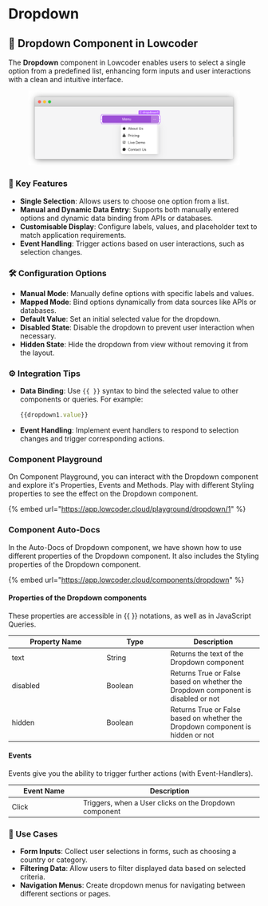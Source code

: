 # Dropdown

## 🔽 Dropdown Component in Lowcoder

The **Dropdown** component in Lowcoder enables users to select a single option from a predefined list, enhancing form inputs and user interactions with a clean and intuitive interface.

<figure><img src="../../../../.gitbook/assets/frame_generic_light (1).png" alt=""><figcaption></figcaption></figure>

### 🔧 Key Features

* **Single Selection**: Allows users to choose one option from a list.
* **Manual and Dynamic Data Entry**: Supports both manually entered options and dynamic data binding from APIs or databases.
* **Customisable Display**: Configure labels, values, and placeholder text to match application requirements.
* **Event Handling**: Trigger actions based on user interactions, such as selection changes.

### 🛠 Configuration Options

* **Manual Mode**: Manually define options with specific labels and values.
* **Mapped Mode**: Bind options dynamically from data sources like APIs or databases.
* **Default Value**: Set an initial selected value for the dropdown.
* **Disabled State**: Disable the dropdown to prevent user interaction when necessary.
* **Hidden State**: Hide the dropdown from view without removing it from the layout.

### ⚙️ Integration Tips

*   **Data Binding**: Use `{{ }}` syntax to bind the selected value to other components or queries. For example:

    ```javascript
    {{dropdown1.value}}
    ```
* **Event Handling**: Implement event handlers to respond to selection changes and trigger corresponding actions.

### Component Playground

On Component Playground, you can interact with the Dropdown component and explore it's Properties, Events and Methods. Play with different Styling properties to see the effect on the Dropdown component.

{% embed url="https://app.lowcoder.cloud/playground/dropdown/1" %}

### Component Auto-Docs

In the Auto-Docs of Dropdown component, we have shown how to use different properties of the Dropdown component. It also includes the Styling properties of the Dropdown component.

{% embed url="https://app.lowcoder.cloud/components/dropdown" %}

#### Properties of the Dropdown components <a href="#properties-of-the-table" id="properties-of-the-table"></a>

These properties are accessible in \{{ \}} notations, as well as in JavaScript Queries.

<table><thead><tr><th width="175.97265625">Property Name</th><th width="114.05859375">Type</th><th>Description</th></tr></thead><tbody><tr><td>text</td><td>String</td><td>Returns the text of the Dropdown component</td></tr><tr><td>disabled</td><td>Boolean</td><td>Returns True or False based on whether the Dropdown component is disabled or not</td></tr><tr><td>hidden</td><td>Boolean</td><td>Returns True or False based on whether the Dropdown component is hidden or not</td></tr></tbody></table>

#### Events <a href="#events" id="events"></a>

Events give you the ability to trigger further actions (with Event-Handlers).

<table><thead><tr><th width="166.04296875">Event Name</th><th width="458.8515625">Description</th></tr></thead><tbody><tr><td>Click</td><td>Triggers, when a User clicks on the Dropdown component</td></tr></tbody></table>

### 📌 Use Cases

* **Form Inputs**: Collect user selections in forms, such as choosing a country or category.
* **Filtering Data**: Allow users to filter displayed data based on selected criteria.
* **Navigation Menus**: Create dropdown menus for navigating between different sections or pages.
